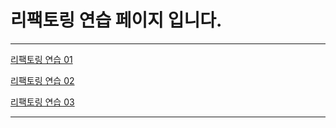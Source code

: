 # 리팩토링 연습 페이지 입니다.

---

[리팩토링 연습 01](https://gkdbs6862.github.io/RefactoringPractice/RefactoringPractice01)
  
  
  
[리팩토링 연습 02](https://gkdbs6862.github.io/RefactoringPractice/RefactoringPractice02)
  
  
  
[리팩토링 연습 03](https://gkdbs6862.github.io/RefactoringPractice/RefactoringPractice03)

---

